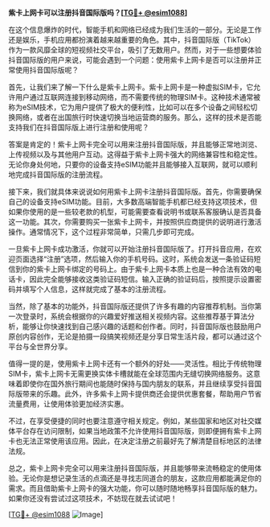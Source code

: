 **紫卡上网卡可以注册抖音国际版吗？[[TG💪+ @esim1088](https://t.me/s/esim1088)]**

在这个信息爆炸的时代，智能手机和网络已经成为我们生活的一部分。无论是工作还是娱乐，手机应用都扮演着越来越重要的角色。其中，抖音国际版（TikTok）作为一款风靡全球的短视频社交平台，吸引了无数用户。然而，对于一些想要体验抖音国际版的用户来说，可能会遇到一个问题：使用紫卡上网卡是否可以注册并正常使用抖音国际版呢？

首先，让我们来了解一下什么是紫卡上网卡。紫卡上网卡是一种虚拟SIM卡，它允许用户通过互联网连接到移动网络，而不需要传统的物理SIM卡。这种技术通常被称为eSIM技术，它为用户提供了极大的便利性，比如可以在多个设备之间轻松切换网络，或者在出国旅行时快速切换当地运营商的服务。那么，这样的技术是否能支持我们在抖音国际版上进行注册和使用呢？

答案是肯定的！紫卡上网卡完全可以用来注册抖音国际版，并且能够正常地浏览、上传视频以及与其他用户互动。这得益于紫卡上网卡强大的网络兼容性和稳定性。无论你身处何地，只要你的设备支持eSIM功能并且能够接入互联网，就可以顺利地完成抖音国际版的注册流程。

接下来，我们就具体来说说如何用紫卡上网卡注册抖音国际版。首先，你需要确保自己的设备支持eSIM功能。目前，大多数高端智能手机都已经支持这项技术，但如果你使用的是一些较老款的机型，可能需要查看说明书或联系客服确认是否具备这一功能。其次，你需要购买一张紫卡上网卡，并按照供应商提供的说明进行激活操作。通常情况下，这个过程非常简单，只需几步即可完成。

一旦紫卡上网卡成功激活，你就可以开始注册抖音国际版了。打开抖音应用，在欢迎页面选择“注册”选项，然后输入你的手机号码。这时，系统会发送一条验证码短信到你的紫卡上网卡绑定的号码上。由于紫卡上网卡本质上也是一种合法有效的电话卡，因此完全能够接收这类验证码短信。输入正确的验证码后，按照提示设置密码并填写个人信息，这样就完成了基本的注册流程。

当然，除了基本的功能外，抖音国际版还提供了许多有趣的内容推荐机制。当你第一次登录时，系统会根据你的兴趣爱好推送相关视频内容。这些推荐基于算法分析，能够让你快速找到自己感兴趣的话题和创作者。同时，抖音国际版也鼓励用户原创内容创作，无论是拍摄一段搞笑视频还是分享日常生活片段，都可以通过这个平台与全世界分享。

值得一提的是，使用紫卡上网卡还有一个额外的好处——灵活性。相比于传统物理SIM卡，紫卡上网卡无需更换实体卡槽就能在全球范围内无缝切换网络服务。这意味着即使你在国外旅行期间也能随时保持与国内朋友的联系，并且继续享受抖音国际版带来的乐趣。此外，许多紫卡上网卡提供商还会提供优惠套餐，帮助用户节省流量费用，让使用体验更加经济实惠。

不过，在享受便捷的同时也要注意遵守相关规定。例如，某些国家和地区对社交媒体平台存在访问限制，如果当地政策不允许使用抖音国际版，则即便拥有紫卡上网卡也无法正常使用该应用。因此，在决定注册之前最好先了解清楚目标地区的法律法规。

总之，紫卡上网卡完全可以用来注册抖音国际版，并且能够带来流畅稳定的使用体验。无论你是想记录生活的点滴还是寻找志同道合的朋友，这款应用都能满足你的需求。而且借助紫卡上网卡的强大功能，你可以随时随地畅享抖音国际版的魅力。如果你还没有尝试过这项技术，不妨现在就去试试吧！

[[TG💪+ @esim1088](https://t.me/s/esim1088) ![Image](https://i.postimg.cc/4NQfJmqS/Snipaste-2025-05-13-00-14-12.png)]